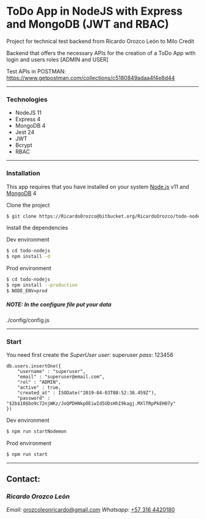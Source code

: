 # ToDo App in NodeJS with Express and MongoDB (JWT and RBAC)

Project for technical test backend from Ricardo Orozco León to Milo Credit

Backend that offers the necessary APIs for the creation of a ToDo App with login and users roles [ADMIN and USER]

Test APIs in POSTMAN:
https://www.getpostman.com/collections/c5180849adaa4f4e8d44

---
### Technologies

 - NodeJS 11
 - Express 4
 - MongoDB 4
 - Jest 24
 - JWT
 - Bcrypt
 - RBAC

---
### Installation

This app requires that you have installed on your system [Node.js](https://nodejs.org/) v11 and [MongoDB](https://www.mongodb.com/) 4

Clone the project
```sh
$ git clone https://RicardoOrozco@bitbucket.org/RicardoOrozco/todo-nodejs.git
```

Install the dependencies

Dev environment
```sh
$ cd todo-nodejs
$ npm install -d
```

Prod environment
```sh
$ cd todo-nodejs
$ npm install --production
$ NODE_ENV=prod
```

##### NOTE: In the configure file put your data
./config/config.js


---
### Start

You need first create the *SuperUser*
*user*: superuser
*pass*: 123456
```
db.users.insertOne({
    "username" : "superuser",
    "email" : "superuser@email.com",
    "rol" : "ADMIN",
    "active" : true,
    "created_at" : ISODate("2019-04-03T08:52:38.459Z"),
    "password" : "$2b$10$bo9c72njWKz/JoQPDHNkpOEiwId5UDsHhI9kagj.MXlTRpPkEH07y"
})
```

Dev environment
```sh
$ npm run startNodemon
```

Prod environment
```sh
$ npm run start
```

---
## Contact:
### *Ricardo Orozco León*
*Email:* orozcoleonricardo@gmail.com
*Whatsapp:* [+57 316 4420180](https://api.whatsapp.com/send?phone=573164420180)